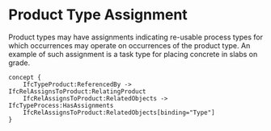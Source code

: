 Product Type Assignment
=======================

Product types may have assignments indicating re-usable process types for which occurrences may operate on occurrences of the product type. An example of such assignment is a task type for placing concrete in slabs on grade.

```
concept {
    IfcTypeProduct:ReferencedBy -> IfcRelAssignsToProduct:RelatingProduct
    IfcRelAssignsToProduct:RelatedObjects -> IfcTypeProcess:HasAssignments
    IfcRelAssignsToProduct:RelatedObjects[binding="Type"]
}
```
